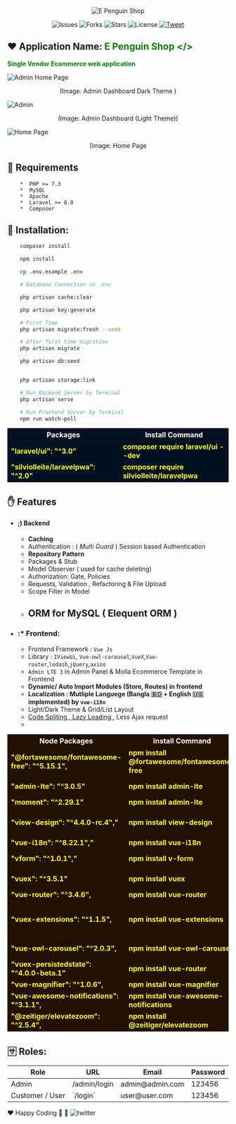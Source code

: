 <p align="center"><img src="docs/images/logo.png" alt="E Penguin Shop" style="margin: 0px 15%;text-align:center;"/>
</p>
<p align="center">
<img src="https://img.shields.io/github/issues/samayun/ecommerce-laravel-vue" alt="Issues">
<img src="https://img.shields.io/github/forks/samayun/ecommerce-laravel-vue" alt="Forks">

<img src="https://img.shields.io/github/stars/samayun/ecommerce-laravel-vue?color=%2312ff65&label=Stars&logo=Star&logoColor=green&style=flat" alt="Stars">
<img src="https://img.shields.io/github/license/samayun/ecommerce-laravel-vue" alt="License">

<a href="https://twitter.com/intent/tweet?text=What an application ! Wow !Check It =>  :&url=https://github.com/samayun/ecommerce-laravel-vue"> 
<img src="https://img.shields.io/twitter/url?label=Follow@samayunmc&logoColor=%230f0&url=https%3A%2F%2Fgithub.com%2Fsamayun%2Fecommerce-laravel-vue" alt="Tweet">
</a>
</p>

## :heart: Application Name: <b style="color:green;"> E Penguin Shop </>

<p> Single Vendor Ecommerce web application </p>
</b>

![Admin Home Page](docs/images/admin-dashboard-dark.png)

<p style="text-align:center"> (Image:  Admin Dashboard Dark Theme ) </p>

![Admin ](docs/images/admin-dashboard-light.png)

<p style="text-align:center"> (Image:  Admin Dashboard (Light Theme)) </p>

![Home Page](docs/images/home.png)

<p style="text-align:center"> (Image:  Home Page  </p>

## :hugs: Requirements

        *  PHP >= 7.3
        *  MySQL
        *  Apache
        *  Laravel >= 8.0
        *  Composer

## :clap: Installation:

```bash
    composer install

    npm install

    cp .env.example .env

    # Database Connection on .env

    php artisan cache:clear

    php artisan key:generate

    # First Time
    php artisan migrate:fresh --seed

    # After first time migration
    php artisan migrate

    php artisan db:seed


    php artisan storage:link

    # Run Backend Server by Terminal
    php artisan serve

    # Run Frontend Server by Terminal
    npm run watch-poll

```

<table width="80%" style="margin-top:10px;margin-bottom:10px;color:yellow;font-weight:bold;background:#012;">
    <thead>
        <th style="text-align:center;margin-left: 120px;width:40%;color:#fff">Packages</th>
        <th style="text-align:center;margin-left: 120px;width:40%;color:#fff"> Install Command </th>
    </thead>
    <tbody>
        <tr>
            <td> "laravel/ui": "^3.0" </td>
            <td> composer require laravel/ui --dev </td>
        <tr> 
            <td>  "silviolleite/laravelpwa": "^2.0" </td>
            <td>  composer require silviolleite/laravelpwa </td>
        </tr> 
    </tbody>
</table>

## :hand: Features

-   #### ;) Backend
    -   **Caching**
    -   Authentication : ( _Multi Guard_ ) Session based Authentication
    -   **Repository Pattern**
    -   Packages & Stub
    -   Model Observer ( used for cache deleting)
    -   Authorization: Gate, Policies
    -   Requests, Validation , Refactoring & File Upload
    -   Scope Filter in Model
    -   ## ORM for MySQL ( Elequent ORM )
-   ### :\* Frontend:
    -   Frontend Framework : `Vue Js`
    -   Library : `IViewUi`, `Vue-owl-carousel`,`VueX`,`Vue-router`,`lodash`,`jQuery`,`axios`
    -   `Admin LTE 3` in Admin Panel & Molla Ecommerce Template in Frontend
    -   **Dynamic/ Auto Import Modules (Store, Routes) in frontend**
    -   **Localization : Mutliple Languege (Bangla :bangladesh: + English :us: implemented) by `vue-i18n`**
    -   Light/Dark Theme & Grid/List Layout
    -   <u color="red">Code Spliting , Lazy Loading </u>, Less Ajax request
    -

<table width="80%" style="margin-top:10px;margin-bottom:10px;color:yellow;font-weight:bold;background:#210;">
    <thead>
        <th style="text-align:center;margin-left: 120px;width:40%;color:#fff">Node Packages</th>
        <th style="text-align:center;margin-left: 120px;width:40%;color:#fff"> Install Command </th>
        <th style="color:#fff"> Why Use It  </th>
    </thead>
    <tbody>
        <tr>
            <td> "@fortawesome/fontawesome-free": "^5.15.1", </td>
            <td> npm install @fortawesome/fontawesome-free </td>
        <tr> 
            <td>   "admin-lte": "^3.0.5" </td>
            <td> npm install admin-lte </td>
            <td> Open Source Dashboard </td>
        </tr>
        <tr> 
            <td>  "moment": "^2.29.1" </td>
            <td> npm install admin-lte </td>
        </tr> 
        <tr> 
            <td> "view-design": "^4.4.0-rc.4"," </td>
            <td> npm install view-design </td>
            <td> UI Widget Component Library </td>
        </tr>
        <tr> 
            <td> "vue-i18n": "^8.22.1"," </td>
            <td> npm install vue-i18n </td>
            <td> Localization </td>
        </tr> 
        <tr> 
            <td> "vform": "^1.0.1"," </td>
            <td> npm install v-form </td>
            <td> Form Validation </td>
        </tr> 
        <tr> 
            <td> "vuex": "^3.5.1" </td>
            <td> npm install vuex </td>
            <td> State Management </td>
        </tr> 
        <tr> 
            <td> "vue-router": "^3.4.6", </td>
            <td> npm install vue-router </td>
            <td> Routing   </td>
        </tr> 
        <tr> 
            <td> "vuex-extensions": "^1.1.5", </td>
            <td> npm install vue-extensions </td>
            <td> RESET State & Mixins in Vuex (Tiny package) </td>
        </tr> 
        <tr> 
            <td>"vue-owl-carousel": "^2.0.3", </td>
            <td> npm install vue-owl-carousel </td>
            <td> Owl Carousel   </td>
        </tr> 
        <tr> 
            <td> "vuex-persistedstate": "^4.0.0-beta.1" </td>
            <td> npm install vue-router </td>
            <td> Routing   </td>
        </tr> 
        <tr> 
            <td>"vue-magnifier": "^1.0.6", </td>
            <td> npm install vue-magnifier </td>
            <td>  Zoom Image  </td>
        </tr> 
        <tr> 
            <td>"vue-awesome-notifications": "^3.1.1", </td>
            <td> npm install vue-awesome-notifications </td>
            <td>    </td> 
        </tr> 
        <tr> 
            <td> "@zeitiger/elevatezoom": "^2.5.4", </td>
            <td> npm install @zeitiger/elevatezoom </td>
            <td>    </td>
        </tr>
    </tbody>
</table>

## :sa: Roles:

<table>
    <thead>
        <th>Role</th>
        <th>URL</th>
        <th>Email</th>
        <th>Password</th>
        </thead>
    <tbody>
        <tr> 
            <td>Admin</td>
            <td> /admin/login </td>
            <td>admin@admin.com</td>
            <td> 123456 </td>
        </tr>
        <tr> 
            <td> Customer / User </td>
            <td> `/login` </td>
            <td>user@user.com</td>
            <td>123456</td>
        </tr>
    </tbody>
</table>

:heart: Happy Coding :clap: 🚀
![twitter](https://img.shields.io/twitter/follow/samayunmc.svg?style=social)
